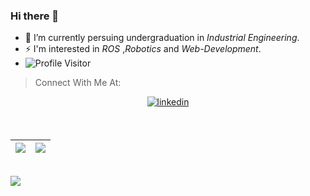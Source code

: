 ### Hi there 👋

<!--
**shivam675/shivam675** is a ✨ _special_ ✨ repository because its `README.md` (this file) appears on your GitHub profile.

Here are some ideas to get you started:

- 🔭 I’m currently working on ...
- 🌱 I’m currently learning ...
- 👯 I’m looking to collaborate on ...
- 🤔 I’m looking for help with ...
- 💬 Ask me about ...
- 📫 How to reach me: ...
- 😄 Pronouns: ...
- ⚡ Fun fact: ...
-->



- 🔭 I’m currently persuing undergraduation in *Industrial Engineering*.
- ⚡ I'm interested in _*ROS*_ ,_*Robotics*_ and _*Web-Development*_.
- ![Profile Visitor](https://profile-counter.glitch.me/shivam675/count.svg)

> Connect With Me At:

<p align="center">


<a href="https://www.linkedin.com/in/shivam-chavan-164868175/">
  <img src=https://img.shields.io/badge/linkedin-%231E77B5.svg?&style=for-the-badge&logo=linkedin&logoColor=white alt=linkedin style="margin-bottom: 5px;" />
</a>
</p>

<br />


|<img  src="https://github-readme-stats.vercel.app/api?username=shivam675&show_icons=true&theme=highcontrast"/>|<img  src="https://github-readme-streak-stats.herokuapp.com/?user=shivam675&theme=omni&ring=cccc00&fire=cccc00&currStreakLabel=00e6e6&sideLabels=e6e600"/>|
|---|---|


<br/>

<img src="https://github-readme-stats.vercel.app/api/top-langs/?username=shivam675&layout=compact&title_color=000&text_color=000&bg_color=e6e6e6&langs_count=8&hide_border=false&hide=Ruby,Batchfile" />

[website]: https://melodic.pythonanywhere.com
[instagram]: https://www.instagram.com/me_be_shiva
[linkedin]: https://www.linkedin.com/in/shivam-chavan-164868175/
[mail]: shivam31199@gmail.com
